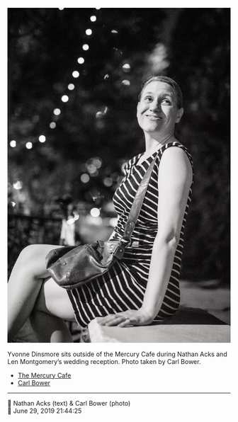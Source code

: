 ![Yvonne Dinsmore sits outside of the Mercury Cafe](assets/5dad8d0e5cd969e99c2852afbc39293e.webp)

Yvonne Dinsmore sits outside of the Mercury Cafe during Nathan Acks and Len Montgomery’s wedding reception. Photo taken by Carl Bower.

* [The Mercury Cafe](http://mercurycafe.com)
* [Carl Bower](https://carlbowerphotos.com)

- - - -

<span aria-hidden="true">👥</span> Nathan Acks (text) & Carl Bower (photo)  
<span aria-hidden="true">📅</span> June 29, 2019 21:44:25
